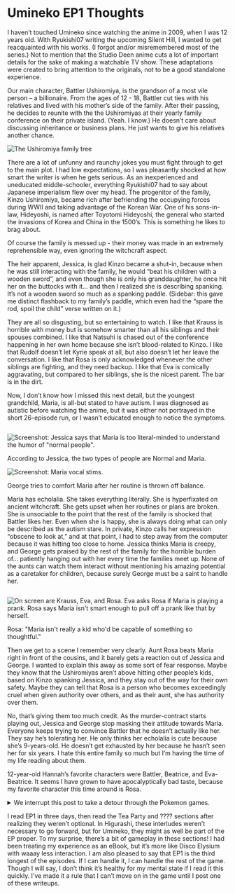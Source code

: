 <div class="flex-all">
    <div class="flex-ui">
        <div class="flex-ui-left"></div><div class="flex-ui-middle">
        </div><div class="flex-ui-right"></div></div>
<div class="flex-writings">

# Umineko EP1 Thoughts

I haven’t touched Umineko since watching the anime in 2009, when I was 12 years old. With Ryukishi07 writing the upcoming Silent Hill, I wanted to get reacquainted with his works. <span>(I forgot and/or misremembered most of the series.)</span> Not to mention that the Studio Deen anime cuts a lot of important details for the sake of making a watchable TV show. These adaptations were created to bring attention to the originals, not to be a good standalone experience.

Our main character, Battler Ushiromiya, is the grandson of a most vile person – a billionaire. From the ages of 12 - 18, Battler cut ties with his relatives and lived with his mother’s side of the family. After their passing, he decides to reunite with the the Ushiromiyas at their yearly family conference on their private island. <span>(Yeah. I know.)</span> He doesn’t care about discussing inheritance or business plans. He just wants to give his relatives another chance.

![The Ushiromiya family tree](familyTree.png)

There are a lot of unfunny and raunchy jokes you must fight through to get to the main plot. I had low expectations, so I was pleasantly shocked at how smart the writer is when he gets serious. As an inexperienced and uneducated middle-schooler, everything Ryukishi07 had to say about Japanese imperialism flew over my head. The progenitor of the family, Kinzo Ushiromiya, became rich after befriending the occupying forces during WWII and taking advantage of the Korean War. One of his sons-in-law, Hideyoshi, is named after Toyotomi Hideyoshi, the general who started the invasions of Korea and China in the 1500’s. This is something he likes to brag about.

Of course the family is messed up - their money was made in an extremely reprehensible way, even ignoring the witchcraft aspect.

The heir apparent, Jessica, is glad Kinzo became a shut-in, because when he was still interacting with the family, he would “beat his children with a wooden sword”, and even though she is only his granddaughter, he once hit her on the buttocks with it… and then I realized she is describing spanking. It’s not a wooden sword so much as a spanking paddle. <span>(Sidebar: this gave me distinct flashback to my family’s paddle, which even had the “spare the rod, spoil the child” verse written on it.)</span>

They are all so disgusting, but so entertaining to watch. I like that Krauss is horrible with money but is somehow smarter than all his siblings and their spouses combined. I like that Natsuhi is chased out of the conference happening in her own home because she isn’t blood-related to Kinzo. I like that Rudolf doesn’t let Kyrie speak at all, but also doesn’t let her leave the conversation. I like that Rosa is only acknowledged whenever the other siblings are fighting, and they need backup. I like that Eva is comically aggravating, but compared to her siblings, she is the nicest parent. The bar is in the dirt.

Now, I don’t know how I missed this next detail, but the youngest grandchild, Maria, is all-but stated to have autism. I was diagnosed as autistic before watching the anime, but it was either not portrayed in the short 26-episode run, or I wasn’t educated enough to notice the symptoms.  

<img style="margin-top:1em;" src="maria.png" alt="Screenshot: Jessica says that Maria is too literal-minded to understand the humor of &quot;normal people&quot;.">
<p class=caption style="margin-bottom:1em;">According to Jessica, the two types of people are Normal and Maria.</p>
<img src="routine.png" alt="Screenshot: Maria vocal stims.">
<p class=caption>George tries to comfort Maria after her routine is thrown off balance.</p>

Maria has echolalia. She takes everything literally. She is hyperfixated on ancient witchcraft. She gets upset when her routines or plans are broken. She is unsociable to the point that the rest of the family is shocked that Battler likes her. Even when she is happy, she is always doing what can only be described as the autism stare. In private, Kinzo calls her expression “obscene to look at,” and at that point, I had to step away from the computer because it was hitting too close to home. Jessica thinks Maria is creepy, and George gets praised by the rest of the family for the horrible burden of… patiently hanging out with her every time the families meet up. None of the aunts can watch them interact without mentioning his amazing potential as a caretaker for children, because surely George must be a saint to handle her.

<img style="margin-top:1em;" src="letter.png" alt="On screen are Krauss, Eva, and Rosa. Eva asks Rosa if Maria is playing a prank. Rosa says Maria isn&#39;t smart enough to pull off a prank like that by herself.">
<p class=caption>Rosa: "Maria isn't really a kid who'd be capable of something so thoughtful."</p>

Then we get to a scene I remember very clearly. Aunt Rosa beats Maria right in front of the cousins, and it barely gets a reaction out of Jessica and George. I wanted to explain this away as some sort of fear response. Maybe they know that the Ushiromiyas aren’t above hitting other people’s kids, based on Kinzo spanking Jessica, and they stay out of the way for their own safety. Maybe they can tell that Rosa is a person who becomes exceedingly cruel when given authority over others, and as their aunt, she has authority over them.

No, that’s giving them too much credit. As the murder-contract starts playing out, Jessica and George stop masking their attitude towards Maria. Everyone keeps trying to convince Battler that he doesn’t actually like her. They say he’s tolerating her. He only thinks her echolalia is cute because she’s 9-years-old. He doesn’t get exhausted by her because he hasn’t seen her for six years. I hate this entire family so much but I’m having the time of my life reading about them.

12-year-old Hannah’s favorite characters were Battler, Beatrice, and Eva-Beatrice. It seems I have grown to have apocalyptically bad taste, because my favorite character this time around is Rosa.

<details>
<summary>We interrupt this post to take a detour through the Pokemon games.</summary>
<p>Hearing about Rosa and her bad parenting was my other reason for buying Umineko. I thought Rosa and Maria’s story would satisfy the part of my brain that was expecting more out of Ghetsis and N. I replayed BW a few months ago and I enjoyed all of Team Plasma. Yes, even Ghetsis. Even after reading Pokespe and watching a playthrough of BW2 <span>(I’m not paying $120 on the resale market)</span>. I didn’t bother with the sequels or the manga when they first released over a decade ago, but fans I met online and irl kept urging me to do so. From the way they talked about Gen V, I was expecting Rosa Umineko levels of writing. I do think Ghetsis is a monster, don’t get me wrong. It’s just that considering my own experience with abuse, and after reading Umineko, which explores in-family ableism more thoroughly… in my honest opinion he really is not all that crazy.</p>
<p>That is to be expected. Pokemon is a series made to sell merch of magical animals, and obviously will not give much focus to its human characters. I’m not saying children’s media can’t explore heavy topics. Encanto is super popular with kids, and the backstory is that the family has unresolved trauma after surviving the Colombian Civil War.</p>
<p>What I’m saying is that Umineko is 1.1mil+ words and released by an indie dev. Ryukishi07 burned it onto a bunch of CDs and sold it at Comiket without needing a publisher’s approval. The story I’ve been looking for: what happens when a person who should not be entrusted with kids, especially neurodivergent kids, is given complete and unchecked authority over them? I was never going to find this in a game made for the nintendo DS. I’m disappointed in myself for spending all this time theorizing about the Harmonias and reading between the lines when Umineko was waiting for me. Indie media will always have more storytelling leeway than a big corporation. I don’t know what possessed me to look for a detailed story of ableist parenting in the Pocket Monsters franchise.</p>
<img src="ROSASWEEP.jpg">
<caption>tl;dr ROSA SWEEP</caption></details>

I read EP1 in three days, then read the Tea Party and ???? sections after realizing they weren’t optional. In Higurashi, these interludes weren’t necessary to go forward, but for Umineko, they might as well be part of the EP proper. To my surprise, there’s a bit of gameplay in these sections! I had been treating my experience as an eBook, but it’s more like Disco Elysium with waaay less interaction. I am also pleased to say that EP1 is the third longest of the episodes. If I can handle it, I can handle the rest of the game. Though I will say, I don’t think it’s healthy for my mental state if I read it this quickly. I’ve made it a rule that I can’t move on in the game until I post one of these writeups.

</div>
</div>